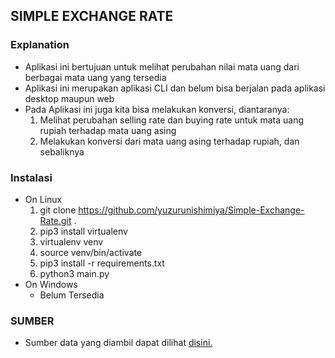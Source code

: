 ## SIMPLE EXCHANGE RATE
### Explanation
- Aplikasi ini bertujuan untuk melihat perubahan nilai mata uang dari berbagai mata uang yang tersedia
- Aplikasi ini merupakan aplikasi CLI dan belum bisa berjalan pada aplikasi desktop maupun web
- Pada Aplikasi ini juga kita bisa melakukan konversi, diantaranya:
    1. Melihat perubahan selling rate dan buying rate untuk mata uang rupiah terhadap mata uang asing
    2. Melakukan konversi dari mata uang asing terhadap rupiah, dan sebaliknya

### Instalasi
- On Linux
    1. git clone https://github.com/yuzurunishimiya/Simple-Exchange-Rate.git .
    2. pip3 install virtualenv 
    3. virtualenv venv
    4. source venv/bin/activate
    5. pip3 install -r requirements.txt
    6. python3 main.py
- On Windows
    - Belum Tersedia


### SUMBER
- Sumber data yang diambil dapat dilihat [disini.](https://www.bi.go.id/id/moneter/informasi-kurs/transaksi-bi/Default.aspx)
